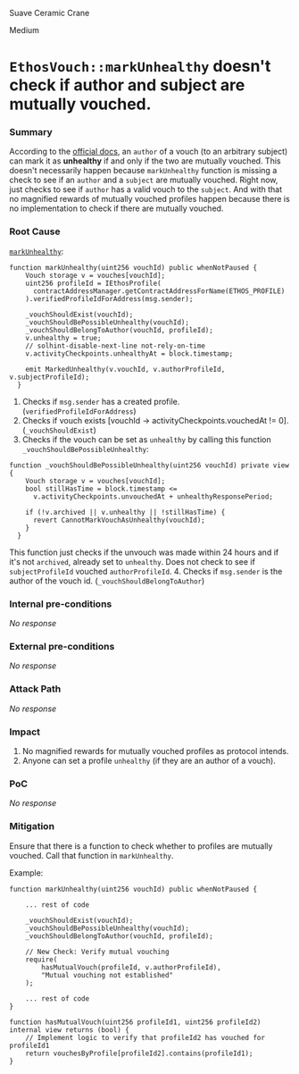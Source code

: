 Suave Ceramic Crane

Medium

# `EthosVouch::markUnhealthy` doesn't check if **author** and **subject** are mutually vouched.

### Summary

According to the [official docs](https://whitepaper.ethos.network/ethos-mechanisms/vouch#mutual-respect), an `author` of a vouch (to an arbitrary subject) can mark it as **unhealthy** if and only if the two are mutually vouched. This doesn't necessarily happen because `markUnhealthy` function is missing a check to see if an `author` and a `subject` are mutually vouched. Right now, just checks to see if `author` has a valid vouch to the `subject`. And with that no magnified rewards of mutually vouched profiles happen because there is no implementation to check if there are mutually vouched.

### Root Cause

[`markUnhealthy`](https://github.com/sherlock-audit/2024-11-ethos-network-ii/blob/main/ethos/packages/contracts/contracts/EthosVouch.sol#L496C3-L510C4):
```solidity
function markUnhealthy(uint256 vouchId) public whenNotPaused {
    Vouch storage v = vouches[vouchId];
    uint256 profileId = IEthosProfile(
      contractAddressManager.getContractAddressForName(ETHOS_PROFILE)
    ).verifiedProfileIdForAddress(msg.sender);

    _vouchShouldExist(vouchId);
    _vouchShouldBePossibleUnhealthy(vouchId);
    _vouchShouldBelongToAuthor(vouchId, profileId);
    v.unhealthy = true;
    // solhint-disable-next-line not-rely-on-time
    v.activityCheckpoints.unhealthyAt = block.timestamp;

    emit MarkedUnhealthy(v.vouchId, v.authorProfileId, v.subjectProfileId);
  }
```
1. Checks if `msg.sender` has a created profile. (`verifiedProfileIdForAddress`)
2. Checks if vouch exists [vouchId -> activityCheckpoints.vouchedAt != 0]. (`_vouchShouldExist`)
3. Checks if the vouch can be set as `unhealthy` by calling this function `_vouchShouldBePossibleUnhealthy`:
```solidity
function _vouchShouldBePossibleUnhealthy(uint256 vouchId) private view {
    Vouch storage v = vouches[vouchId];
    bool stillHasTime = block.timestamp <=
      v.activityCheckpoints.unvouchedAt + unhealthyResponsePeriod;

    if (!v.archived || v.unhealthy || !stillHasTime) {
      revert CannotMarkVouchAsUnhealthy(vouchId);
    }
  }
```
This function just checks if the unvouch was made within 24 hours and if it's not `archived`, already set to `unhealthy`. Does not check to see if `subjectProfileId` vouched `authorProfileId`.
4. Checks if `msg.sender` is the author of the vouch id. (`_vouchShouldBelongToAuthor`)

### Internal pre-conditions

_No response_

### External pre-conditions

_No response_

### Attack Path

_No response_

### Impact

1. No magnified rewards for mutually vouched profiles as protocol intends.
2. Anyone can set a profile `unhealthy` (if they are an author of a vouch).

### PoC

_No response_

### Mitigation

Ensure that there is a function to check whether to profiles are mutually vouched.
Call that function in `markUnhealthy`.

Example:
```solidity
function markUnhealthy(uint256 vouchId) public whenNotPaused {

    ... rest of code

    _vouchShouldExist(vouchId);
    _vouchShouldBePossibleUnhealthy(vouchId);
    _vouchShouldBelongToAuthor(vouchId, profileId);
    
    // New Check: Verify mutual vouching
    require(
        hasMutualVouch(profileId, v.authorProfileId),
        "Mutual vouching not established"
    );

    ... rest of code
}

function hasMutualVouch(uint256 profileId1, uint256 profileId2) internal view returns (bool) {
    // Implement logic to verify that profileId2 has vouched for profileId1
    return vouchesByProfile[profileId2].contains(profileId1);
}
```